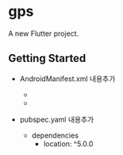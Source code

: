 # gps

A new Flutter project.

## Getting Started

- AndroidManifest.xml 내용추가
    - <uses-permission android:name="android.permission.FOREGROUND_SERVICE" />
    - <uses-permission android:name="android.permission.ACCESS_BACKGROUND_LOCATION"/>

- pubspec.yaml 내용추가
    - dependencies
        - location: ^5.0.0


